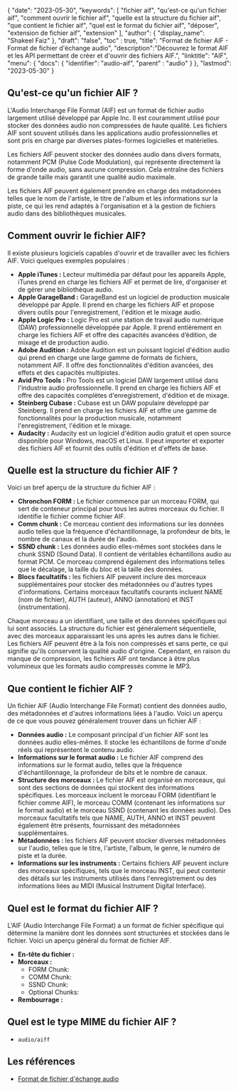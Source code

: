 {
"date": "2023-05-30",
  "keywords": [
"fichier aif",
"qu'est-ce qu'un fichier aif",
"comment ouvrir le fichier aif",
"quelle est la structure du fichier aif",
"que contient le fichier aif",
"quel est le format du fichier aif",
"déposer",
"extension de fichier aif",
"extension"
],
  "author": {
"display_name": "Shakeel Faiz"
},
"draft": "false",
"toc" : true,
"title": "Format de fichier AIF - Format de fichier d'échange audio",
  "description":"Découvrez le format AIF et les API permettant de créer et d'ouvrir des fichiers AIF.",
"linktitle": "AIF",
  "menu": {
    "docs": {
      "identifier": "audio-aif",
"parent" : "audio"
}
},
"lastmod": "2023-05-30"
}

## Qu'est-ce qu'un fichier AIF ?

L'Audio Interchange File Format (AIF) est un format de fichier audio largement utilisé développé par Apple Inc. Il est couramment utilisé pour stocker des données audio non compressées de haute qualité. Les fichiers AIF sont souvent utilisés dans les applications audio professionnelles et sont pris en charge par diverses plates-formes logicielles et matérielles.

Les fichiers AIF peuvent stocker des données audio dans divers formats, notamment PCM (Pulse Code Modulation), qui représente directement la forme d'onde audio, sans aucune compression. Cela entraîne des fichiers de grande taille mais garantit une qualité audio maximale.

Les fichiers AIF peuvent également prendre en charge des métadonnées telles que le nom de l'artiste, le titre de l'album et les informations sur la piste, ce qui les rend adaptés à l'organisation et à la gestion de fichiers audio dans des bibliothèques musicales.

## Comment ouvrir le fichier AIF?

Il existe plusieurs logiciels capables d'ouvrir et de travailler avec les fichiers AIF. Voici quelques exemples populaires :

- **Apple iTunes :** Lecteur multimédia par défaut pour les appareils Apple, iTunes prend en charge les fichiers AIF et permet de lire, d'organiser et de gérer une bibliothèque audio.
- **Apple GarageBand :** GarageBand est un logiciel de production musicale développé par Apple. Il prend en charge les fichiers AIF et propose divers outils pour l'enregistrement, l'édition et le mixage audio.
- **Apple Logic Pro :** Logic Pro est une station de travail audio numérique (DAW) professionnelle développée par Apple. Il prend entièrement en charge les fichiers AIF et offre des capacités avancées d’édition, de mixage et de production audio.
- **Adobe Audition :** Adobe Audition est un puissant logiciel d'édition audio qui prend en charge une large gamme de formats de fichiers, notamment AIF. Il offre des fonctionnalités d'édition avancées, des effets et des capacités multipistes.
- **Avid Pro Tools :** Pro Tools est un logiciel DAW largement utilisé dans l'industrie audio professionnelle. Il prend en charge les fichiers AIF et offre des capacités complètes d'enregistrement, d'édition et de mixage.
- **Steinberg Cubase :** Cubase est un DAW populaire développé par Steinberg. Il prend en charge les fichiers AIF et offre une gamme de fonctionnalités pour la production musicale, notamment l'enregistrement, l'édition et le mixage.
- **Audacity :** Audacity est un logiciel d'édition audio gratuit et open source disponible pour Windows, macOS et Linux. Il peut importer et exporter des fichiers AIF et fournit des outils d'édition et d'effets de base.

## Quelle est la structure du fichier AIF ?

Voici un bref aperçu de la structure du fichier AIF :

- **Chronchon FORM :** Le fichier commence par un morceau FORM, qui sert de conteneur principal pour tous les autres morceaux du fichier. Il identifie le fichier comme fichier AIF.
- **Comm chunk :** Ce morceau contient des informations sur les données audio telles que la fréquence d'échantillonnage, la profondeur de bits, le nombre de canaux et la durée de l'audio.
- **SSND chunk :** Les données audio elles-mêmes sont stockées dans le chunk SSND (Sound Data). Il contient de véritables échantillons audio au format PCM. Ce morceau comprend également des informations telles que le décalage, la taille du bloc et la taille des données.
- **Blocs facultatifs :** les fichiers AIF peuvent inclure des morceaux supplémentaires pour stocker des métadonnées ou d'autres types d'informations. Certains morceaux facultatifs courants incluent NAME (nom de fichier), AUTH (auteur), ANNO (annotation) et INST (instrumentation).

Chaque morceau a un identifiant, une taille et des données spécifiques qui lui sont associés. La structure du fichier est généralement séquentielle, avec des morceaux apparaissant les uns après les autres dans le fichier. Les fichiers AIF peuvent être à la fois non compressés et sans perte, ce qui signifie qu'ils conservent la qualité audio d'origine. Cependant, en raison du manque de compression, les fichiers AIF ont tendance à être plus volumineux que les formats audio compressés comme le MP3.

## Que contient le fichier AIF ?

Un fichier AIF (Audio Interchange File Format) contient des données audio, des métadonnées et d'autres informations liées à l'audio. Voici un aperçu de ce que vous pouvez généralement trouver dans un fichier AIF :

- **Données audio :** Le composant principal d'un fichier AIF sont les données audio elles-mêmes. Il stocke les échantillons de forme d'onde réels qui représentent le contenu audio.
- **Informations sur le format audio :** Le fichier AIF comprend des informations sur le format audio, telles que la fréquence d'échantillonnage, la profondeur de bits et le nombre de canaux.
- **Structure des morceaux :** Le fichier AIF est organisé en morceaux, qui sont des sections de données qui stockent des informations spécifiques. Les morceaux incluent le morceau FORM (identifiant le fichier comme AIF), le morceau COMM (contenant les informations sur le format audio) et le morceau SSND (contenant les données audio). Des morceaux facultatifs tels que NAME, AUTH, ANNO et INST peuvent également être présents, fournissant des métadonnées supplémentaires.
- **Métadonnées :** les fichiers AIF peuvent stocker diverses métadonnées sur l'audio, telles que le titre, l'artiste, l'album, le genre, le numéro de piste et la durée.
- **Informations sur les instruments :** Certains fichiers AIF peuvent inclure des morceaux spécifiques, tels que le morceau INST, qui peut contenir des détails sur les instruments utilisés dans l'enregistrement ou des informations liées au MIDI (Musical Instrument Digital Interface).

## Quel est le format du fichier AIF ?

L'AIF (Audio Interchange File Format) a un format de fichier spécifique qui détermine la manière dont les données sont structurées et stockées dans le fichier. Voici un aperçu général du format de fichier AIF.

- **En-tête du fichier :**
- **Morceaux :**
  - FORM Chunk:
  - COMM Chunk:
  - SSND Chunk:
  - Optional Chunks:
- **Rembourrage :**

## Quel est le type MIME du fichier AIF ?

- `audio/aiff`

## Les références
* [Format de fichier d'échange audio](https://en.wikipedia.org/wiki/Audio_Interchange_File_Format)

